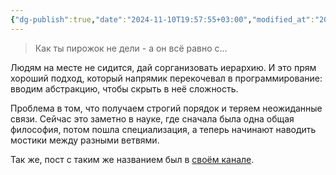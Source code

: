 ```yaml
---
{"dg-publish":true,"date":"2024-11-10T19:57:55+03:00","modified_at":"2024-11-10T20:04:04+03:00","permalink":"/forge/бедность таксономий/","dgPassFrontmatter":true}
---
```



> Как ты пирожок не дели - а он всё равно с...

Людям на месте не сидится, дай сорганизовать иерархию. И это прям хороший подход, который напрямик перекочевал в программирование: вводим абстракцию, чтобы скрыть в неё сложность. 

Проблема в том, что получаем строгий порядок и теряем неожиданные связи. Сейчас это заметно в науке, где сначала была одна общая философия, потом пошла специализация, а теперь начинают наводить мостики между разными ветвями.

Так же, пост с таким же названием был в [своём канале](https://t.me/chernov_sharit/637). 
